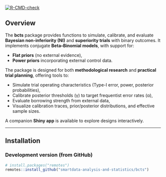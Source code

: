 <!-- badges: start -->

[![R-CMD-check](https://github.com/smartdata-analysis-and-statistics/bcts/actions/workflows/r.yml/badge.svg)](https://github.com/smartdata-analysis-and-statistics/bcts/actions/workflows/r.yml)
<!-- badges: end -->

## Overview

The **bcts** package provides functions to simulate, calibrate, and evaluate
**Bayesian non-inferiority (NI)** and **superiority trials** with binary outcomes.
It implements conjugate **Beta–Binomial models**, with support for:

- **Flat priors** (no external evidence),
- **Power priors** incorporating external control data.

The package is designed for both **methodological research** and **practical trial planning**,
offering tools to:

- Simulate trial operating characteristics (Type-I error, power, posterior probabilities),
- Calibrate posterior thresholds (γ) to target frequentist error rates (α),
- Evaluate borrowing strength from external data,
- Visualize calibration traces, prior/posterior distributions, and effective sample sizes.

A companion **Shiny app** is available to explore designs interactively.

---

## Installation

### Development version (from GitHub)

```r
# install.packages("remotes")
remotes::install_github("smartdata-analysis-and-statistics/bcts")
